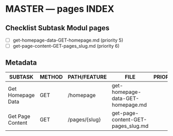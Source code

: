 # MASTER — pages INDEX

## Checklist Subtask Modul pages
- [ ] get-homepage-data-GET-homepage.md (priority 5)
- [ ] get-page-content-GET-pages_slug.md (priority 6)

## Metadata
| SUBTASK | METHOD | PATH/FEATURE | FILE | PRIORITY | DEPENDENCIES |
|---|---|---|---|---:|---|
| Get Homepage Data | GET | /homepage | get-homepage-data-GET-homepage.md | 5 | - |
| Get Page Content | GET | /pages/{slug} | get-page-content-GET-pages_slug.md | 6 | - |
